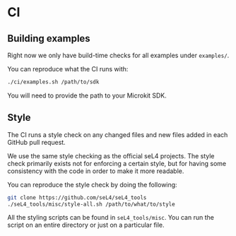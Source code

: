 # CI

## Building examples

Right now we only have build-time checks for all examples under `examples/`.

You can reproduce what the CI runs with:
```sh
./ci/examples.sh /path/to/sdk
```

You will need to provide the path to your Microkit SDK.

## Style

The CI runs a style check on any changed files and new files added in each GitHub
pull request.

We use the same style checking as the official seL4 projects. The style check primarily
exists not for enforcing a certain style, but for having some consistency with the code
in order to make it more readable.

You can reproduce the style check by doing the following:
```sh
git clone https://github.com/seL4/seL4_tools
./seL4_tools/misc/style-all.sh /path/to/what/to/style
```

All the styling scripts can be found in `seL4_tools/misc`. You can run the script on an
entire directory or just on a particular file.


